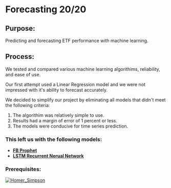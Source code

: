 # Forecasting 20/20

## Purpose:
Predicting and forecasting ETF performance with machine learning.

## Process:

We tested and compared various machine learning algorithims, reliability, and ease of use.

Our first attempt used a Linear Regression model and we were not impressed with it's ability to forecast accurately. 

We decided to simplify our project by eliminating all models that didn't meet the following criteria:

1. The algorithim was relatively simple to use.
2. Results had a margin of error of 1 percent or less. 
3. The models were conducive for time series prediction.

### This left us with the following models:

- [**FB Prophet**](https://facebook.github.io/prophet/)
- [**LSTM Recurrent Nerual Network**](https://pythonprogramming.net/rnn-tensorflow-python-machine-learning-tutorial/)

### Prerequisites:

[![Homer_Simpson](https://www.google.com/imgres?imgurl=https%3A%2F%2Fi.ytimg.com%2Fvi%2FDF_brfZPmjM%2Fmaxresdefault.jpg&imgrefurl=https%3A%2F%2Fwww.youtube.com%2Fwatch%3Fv%3DDF_brfZPmjM&docid=62W_6Z3P-tYylM&tbnid=rdpQ-p77XMo-EM%3A&vet=10ahUKEwjkxOKuwIbnAhUB7awKHc9CD88QMwgsKAAwAA..i&w=1280&h=720&bih=587&biw=1280&q=.https%2F%2Fyoutu.be%2FDF_brfZPmjM.jpg&ved=0ahUKEwjkxOKuwIbnAhUB7awKHc9CD88QMwgsKAAwAA&iact=mrc&uact=8)](https://youtu.be/DF_brfZPmjM)
